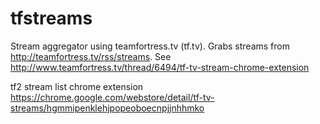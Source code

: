 tfstreams
=========

Stream aggregator using teamfortress.tv (tf.tv). Grabs streams from http://teamfortress.tv/rss/streams. See http://www.teamfortress.tv/thread/6494/tf-tv-stream-chrome-extension

tf2 stream list chrome extension
https://chrome.google.com/webstore/detail/tf-tv-streams/hgmmipenklehjpopeoboecnpjjnhhmko